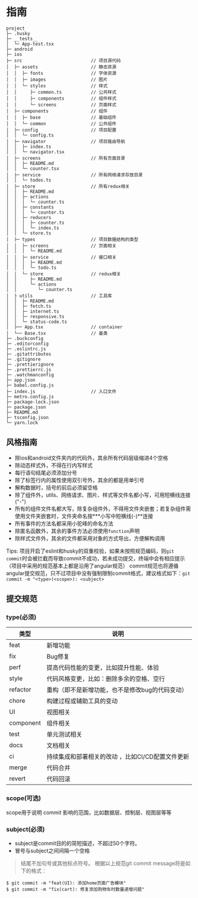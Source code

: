 # 指南

```tree
project
├─ .husky
├─ __tests__
│  └─ App-test.tsx
├─ android
├─ ios
├─ src                          // 项目源代码
│  ├─ assets                    // 静态资源
│  │  ├─ fonts                  // 字体资源
│  │  ├─ images                 // 图片
│  │  └─ styles                 // 样式
│  │     ├─ common.ts           // 公共样式
│  │     ├─ components          // 组件样式
│  │     └─ screens             // 页面样式
│  ├─ components                // 组件
│  │  ├─ base                   // 基础组件
│  │  └─ common                 // 公共组件
│  ├─ config                    // 项目配置
│  │  └─ config.ts
│  ├─ navigator                 // 项目路由导航
│  │  ├─ index.ts
│  │  └─ navigator.tsx
│  ├─ screens                   // 所有页面目录
│  │  ├─ README.md
│  │  └─ counter.tsx
│  ├─ service                   // 所有网络请求存放目录
│  │  └─ todos.ts
│  ├─ store                     // 所有redux相关
│  │  ├─ README.md
│  │  ├─ actions
│  │  │  └─ counter.ts
│  │  ├─ constants
│  │  │  └─ counter.ts
│  │  ├─ reducers
│  │  │  ├─ counter.ts
│  │  │  └─ index.ts
│  │  └─ store.ts
│  ├─ types                     // 项目数据结构的类型
│  │  ├─ screens                // 页面相关
│  │  │  └─ README.md
│  │  ├─ service                // 接口相关
│  │  │  ├─ README.md
│  │  │  └─ todo.ts
│  │  └─ store                  // redux相关
│  │     ├─ README.md
│  │     └─ actions
│  │        └─ counter.ts
│  ├ utils                      // 工具库
│  │  ├─ README.md
│  │  ├─ fetch.ts
│  │  ├─ internet.ts
│  │  ├─ responsive.ts
│  │  └─ status-code.ts
│  ├── App.tsx                  // container                
│  └── Base.tsx                 // 基类
├─ .buckconfig
├─ .editorconfig
├─ .eslintrc.js
├─ .gitattributes
├─ .gitignore
├─ .prettierignore
├─ .prettierrc.js
├─ .watchmanconfig
├─ app.json
├─ babel.config.js
├─ index.js                     // 入口文件
├─ metro.config.js
├─ package-lock.json
├─ package.json
├─ README.md
├─ tsconfig.json
└─ yarn.lock

```

## 风格指南

- 除ios和android文件夹内的代码外，其余所有代码层级缩进4个空格
- 除动态样式外，不得在行内写样式
- 每行语句结尾必须添加分号
- 除了标签行内的属性使用双引号外，其余的都是用单引号
- 解构数据时，括号的前后必须留空格
- 除了组件外，utils、网络请求、图片、样式等文件名都小写，可用短横线连接("-")
- 所有的组件文件名都大写，除复杂组件外，不得用文件夹嵌套；若复杂组件需使用文件夹嵌套时，文件夹命名按***小写中短横线(-)**连接
- 所有事件的方法名都采用小驼峰的命名方法
- 除匿名函数外，其余的事件方法必须使用`function`声明
- 除样式文件外，其余的文件都采用对象的方式导出，方便解构调用

Tips:
项目开启了eslint和husky的双重校验，如果未按照规范编码，则`git commit`时会被拦截而导致commit不成功，若未成功提交，终端中会有相应提示（项目中采用的规范基本上都是沿用了angular规范）
commit规范也将遵循angular提交规范，只不过项目中没有强制限制commit格式，建议格式如下：`git commit -m "<type>(<scope>): <subject>`

## 提交规范

### type(必须)

| 类型      | 说明                                             |
| --------- | ------------------------------------------------ |
| feat      | 新增功能                                         |
| fix       | Bug修复                                          |
| perf      | 提高代码性能的变更，比如提升性能、体验           |
| style     | 代码风格变更，比如：删除多余的空格、空行         |
| refactor  | 重构（即不是新增功能，也不是修改bug的代码变动）  |
| chore     | 构建过程或辅助工具的变动                         |
| UI        | 视图相关                                         |
| component | 组件相关                                         |
| test      | 单元测试相关                                     |
| docs      | 文档相关                                         |
| ci        | 持续集成和部署相关的改动 ，比如CI/CD配置文件更新 |
| merge     | 代码合并                                         |
| revert    | 代码回滚                                         |

### scope(可选)

scope用于说明 commit 影响的范围，比如数据层、控制层、视图层等等

### subject(必须)

- subject是commit目的的简短描述，不超过50个字符。
- 冒号与subject之间间隔一个空格

> 结尾不加句号或其他标点符号。
> 根据以上规范git commit message将是如下的格式：

```shell
$ git commit -m "feat(UI): 添加home页面广告模块"
$ git commit -m "fix(cart): 修复添加购物车时数量递增问题"
```
